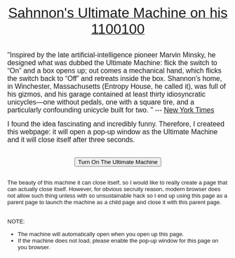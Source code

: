 <a href="http://www.wesleyq.me/shannon-1100100/"><p align="center"><font size="6" face="verdana,arial,sans-serif">Sahnnon's Ultimate Machine on his 1100100</font></p></a>
<p align="left"><font size="3" face="verdana,arial,sans-serif"><br> "Inspired by the late artificial-intelligence pioneer Marvin Minsky, he designed what was dubbed the Ultimate Machine: flick the switch to “On” and a box opens up; out comes a mechanical hand, which flicks the switch back to “Off” and retreats inside the box. Shannon’s home, in Winchester, Massachusetts (Entropy House, he called it), was full of his gizmos, and his garage contained at least thirty idiosyncratic unicycles—one without pedals, one with a square tire, and a particularly confounding unicycle built for two. " --- <a href="http://www.newyorker.com/tech/elements/claude-shannon-the-father-of-the-information-age-turns-1100100">New York Times</a></font></p>
<p align="left"><font size="3" face="verdana,arial,sans-serif"> I found the idea fascinating and incredibly funny. Therefore, I createed this webpage: it will open a pop-up window as the Ultimate Machine and it will close itself after three seconds.</font></p>
<div style="text-align: center;">
<br>
<input type="button" value="Turn On The Ultimate Machine" onclick="openWin()">
</div>
<p align="left"><font size="2" face="verdana,arial,sans-serif"> <br>The beauty of this machine it can close itself, so I would like to really create a page that can actually close itself. However, for obvious secruity reason, modern browser does not allow such thing unless with so unsustainable hack so I end up using this page as a parent page to launch the machine as a child page and close it with this parent page.</font></p>
<p align="left"><font size="2" face="verdana,arial,sans-serif"> <br>NOTE:<ul>
<li>The machine will automatically open when you open up this page.</li>
<li>If the machine does not load, please enable the pop-up window for this page on you browser.</li>
</ul></font></p>
